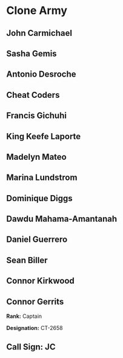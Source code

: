 # Clone Army

## John Carmichael
## Sasha Gemis
## Antonio Desroche

## Cheat Coders
## Francis Gichuhi
## King Keefe Laporte
## Madelyn Mateo
## Marina Lundstrom
## Dominique Diggs
## Dawdu Mahama-Amantanah
## Daniel Guerrero
## Sean Biller
## Connor Kirkwood
## Connor Gerrits

**Rank:** Captain

**Designation:** CT-2658

**Call Sign:** JC
----
